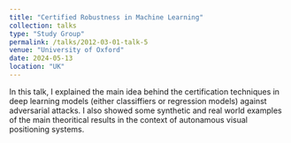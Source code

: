 ```yaml
---
title: "Certified Robustness in Machine Learning"
collection: talks
type: "Study Group"
permalink: /talks/2012-03-01-talk-5
venue: "University of Oxford"
date: 2024-05-13
location: "UK"
---
```

In this talk, I explained the main idea behind the certification techniques in deep learning models (either classiffiers or regression models) against adversarial attacks. I also showed some synthetic and real world examples of the main theoritical results in the context of autonamous visual positioning systems.